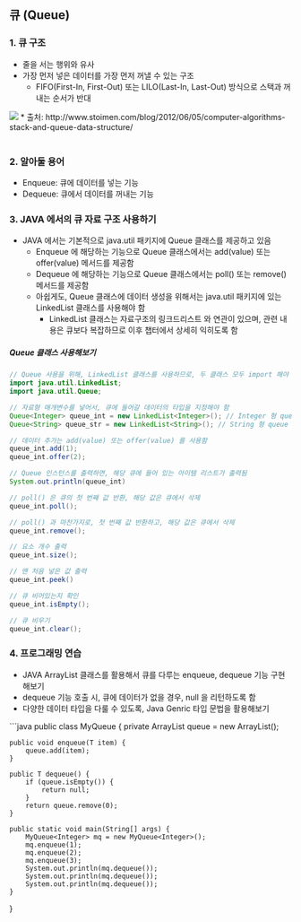 ## 큐 (Queue)

### 1. 큐 구조
* 줄을 서는 행위와 유사
* 가장 먼저 넣은 데이터를 가장 먼저 꺼낼 수 있는 구조
  - FIFO(First-In, First-Out) 또는 LILO(Last-In, Last-Out) 방식으로 스택과 꺼내는 순서가 반대
  
<img src="https://www.fun-coding.org/00_Images/queue.png" />
* 출처: http://www.stoimen.com/blog/2012/06/05/computer-algorithms-stack-and-queue-data-structure/
<br/>
<br/>

### 2. 알아둘 용어
* Enqueue: 큐에 데이터를 넣는 기능
* Dequeue: 큐에서 데이터를 꺼내는 기능

### 3. JAVA 에서의 큐 자료 구조 사용하기
* JAVA 에서는 기본적으로 java.util 패키지에 Queue 클래스를 제공하고 있음
  - Enqueue 에 해당하는 기능으로 Queue 클래스에서는 add(value) 또는 offer(value) 메서드를 제공함
  - Dequeue 에 해당하는 기능으로 Queue 클래스에서는 poll() 또는 remove() 메서드를 제공함
  - 아쉽게도, Queue 클래스에 데이터 생성을 위해서는 java.util 패키지에 있는 LinkedList 클래스를 사용해야 함
    - LinkedList 클래스는 자료구조의 링크드리스트 와 연관이 있으며, 관련 내용은 큐보다 복잡하므로 이후 챕터에서 상세히 익히도록 함

##### Queue 클래스 사용해보기
```java
// Queue 사용을 위해, LinkedList 클래스를 사용하므로, 두 클래스 모두 import 해야 함
import java.util.LinkedList; 
import java.util.Queue; 

// 자료형 매개변수를 넣어서, 큐에 들어갈 데이터의 타입을 지정해야 함
Queue<Integer> queue_int = new LinkedList<Integer>(); // Integer 형 queue 선언, 링크드리스트로  생성해야됨 주의.
Queue<String> queue_str = new LinkedList<String>(); // String 형 queue 선언

// 데이터 추가는 add(value) 또는 offer(value) 를 사용함
queue_int.add(1);
queue_int.offer(2);

// Queue 인스턴스를 출력하면, 해당 큐에 들어 있는 아이템 리스트가 출력됨
System.out.println(queue_int)

// poll() 은 큐의 첫 번째 값 반환, 해당 값은 큐에서 삭제
queue_int.poll();

// poll() 과 마찬가지로, 첫 번째 값 반환하고, 해당 값은 큐에서 삭제
queue_int.remove();

// 요소 개수 출력 
queue_int.size(); 

// 맨 처음 넣은 값 출력
queue_int.peek()

// 큐 비어있는지 확인
queue_int.isEmpty();

// 큐 비우기
queue_int.clear();

```


### 4. 프로그래밍 연습 
- JAVA ArrayList 클래스를 활용해서 큐를 다루는 enqueue, dequeue 기능 구현해보기 <br>
- dequeue 기능 호출 시, 큐에 데이터가 없을 경우, null 을 리턴하도록 함 <br>
- 다양한 데이터 타입을 다룰 수 있도록, Java Genric 타입 문법을 활용해보기    
</div>
```java
public class MyQueue<T> {
    private ArrayList<T> queue = new ArrayList<T>();
    
    public void enqueue(T item) {
        queue.add(item);
    }
    
    public T dequeue() {
        if (queue.isEmpty()) {
            return null;
        }
        return queue.remove(0);
    }
    
    public static void main(String[] args) {
        MyQueue<Integer> mq = new MyQueue<Integer>();
        mq.enqueue(1);
        mq.enqueue(2);
        mq.enqueue(3);
        System.out.println(mq.dequeue());
        System.out.println(mq.dequeue());
        System.out.println(mq.dequeue());        
    }
}
```
